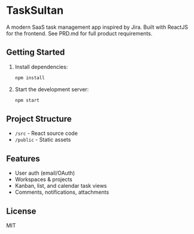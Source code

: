 # TaskSultan

A modern SaaS task management app inspired by Jira. Built with ReactJS for the frontend. See PRD.md for full product requirements.

## Getting Started

1. Install dependencies:
   ```sh
   npm install
   ```
2. Start the development server:
   ```sh
   npm start
   ```

## Project Structure
- `/src` - React source code
- `/public` - Static assets

## Features
- User auth (email/OAuth)
- Workspaces & projects
- Kanban, list, and calendar task views
- Comments, notifications, attachments

## License
MIT
